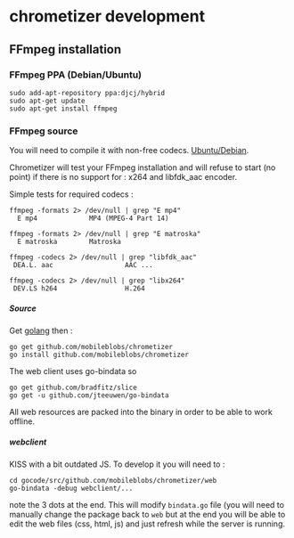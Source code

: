 # chrometizer development
## FFmpeg installation
### FFmpeg PPA (Debian/Ubuntu)
```
sudo add-apt-repository ppa:djcj/hybrid
sudo apt-get update
sudo apt-get install ffmpeg
```

### FFmpeg source
You will need to compile it with non-free codecs.
[Ubuntu/Debian](https://trac.ffmpeg.org/wiki/CompilationGuide/Ubuntu).

Chrometizer will test your FFmpeg installation and will refuse to start 
(no point) if there is no support for : x264 and libfdk_aac encoder.

Simple tests for required codecs :
```
ffmpeg -formats 2> /dev/null | grep "E mp4"
  E mp4             MP4 (MPEG-4 Part 14)

ffmpeg -formats 2> /dev/null | grep "E matroska"
  E matroska        Matroska

ffmpeg -codecs 2> /dev/null | grep "libfdk_aac"
 DEA.L. aac                  AAC ...

ffmpeg -codecs 2> /dev/null | grep "libx264"
 DEV.LS h264                 H.264

```

##### Source
Get [golang](https://golang.org/dl/) then :
```
go get github.com/mobileblobs/chrometizer
go install github.com/mobileblobs/chrometizer
```
The web client uses go-bindata so
```
go get github.com/bradfitz/slice
go get -u github.com/jteeuwen/go-bindata
```
All web resources are packed into the binary in order to be able to work offline.

##### webclient
KISS with a bit outdated JS. To develop it you will need to :
```
cd gocode/src/github.com/mobileblobs/chrometizer/web
go-bindata -debug webclient/...
```
note the 3 dots at the end. This will modify ```bindata.go``` file (you will 
need to manually change the package back to ```web``` but at the end you will 
be able to edit the web files (css, html, js) and just refresh while the server 
is running.  
